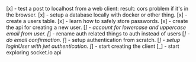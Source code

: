 [x] - test a post to localhost from a web client: result: cors problem if it's in the browser.
[x] - setup a database locally with docker or other thing.
[x] - create a users table.
[x] - learn how to safely store passwords.
[x] - create the api for creating a new user.
[_] - account for lowercase and uppercase email from user.
[_] - rename auth related things to auth instead of users
[_] - do email confirmation.
[_] - setup authentication from scratch.
[_] - setup loginUser with jwt authentication.
[_] - start creating the client
[_] - start exploring socket.io api
